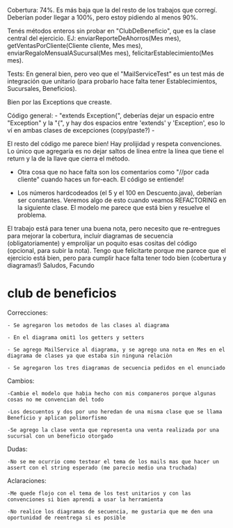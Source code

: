Cobertura: 74%. Es más baja que la del resto de los trabajos que corregí. Deberían poder llegar a 100%, pero estoy pidiendo al menos 90%.

Tenés métodos enteros sin probar en "ClubDeBeneficio", que es la clase central del ejercicio. EJ: enviarReporteDeAhorros(Mes mes),
getVentasPorCliente(Cliente cliente, Mes mes),
enviarRegaloMensualASucursal(Mes mes), felicitarEstablecimiento(Mes mes).

Tests:
En general bien, pero veo que el "MailServiceTest" es un test más de integración que unitario
(para probarlo hace falta tener Establecimientos, Sucursales, Beneficios).

Bien por las Exceptions que creaste.

Código general: - "extends Exception{", deberías dejar un espacio entre "Exception" y la "{",
y hay dos espacios entre 'extends' y 'Exception', eso lo ví en ambas clases de excepciones (copy/paste?) -

El resto del código me parece bien! Hay prolijidad y respeta convenciones. Lo único que agregaría es no dejar saltos de línea entre la
línea que tiene el return y la de la llave que cierra el método.

- Otra cosa que no hace falta son los comentarios como "//por cada cliente" cuando haces un for-each. El código se entiende!

- Los números hardcodeados (el 5 y el 100 en Descuento.java), deberían ser constantes. Veremos algo de esto cuando veamos REFACTORING
en la siguiente clase. El modelo me parece que está bien y resuelve el problema.

 El trabajo está para tener una buena nota, pero necesito que re-entregues para mejorar la cobertura, incluír diagramas de secuencia
 (obligatoriamente) y emprolijar un poquito esas cositas del código (opcional, para subir la nota).
 Tengo que felicitarte porque me parece que el ejercicio está bien, pero para cumplir hace falta tener todo bien (cobertura y diagramas!)
 Saludos, Facundo



club de beneficios
==================

Correcciones:

    - Se agregaron los metodos de las clases al diagrama

    - En el diagrama omitì los getters y setters

    - Se agrego MailService al diagrama, y se agrego una nota en Mes en el diagrama de clases ya que estaba sin ninguna relaciòn

    - Se agregaron los tres diagramas de secuencia pedidos en el enunciado



Cambios:
    
    -Cambie el modelo que habia hecho con mis companeros porque algunas cosas no me convencian del todo
    
    -Los descuentos y dos por uno heredan de una misma clase que se llama Beneficio y aplican polimorfismo
    
    -Se agrego la clase venta que representa una venta realizada por una sucursal con un beneficio otorgado
    

Dudas:

    -No se me ocurrio como testear el tema de los mails mas que hacer un assert con el string esperado (me parecio medio una truchada)

Aclaraciones:

    -Me quede flojo con el tema de los test unitarios y con las convenciones si bien aprendi a usar la herramienta 
    
    -No realice los diagramas de secuencia, me gustaria que me den una oportunidad de reentrega si es posible 